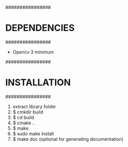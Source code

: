 
################
# DEPENDENCIES #
################

- Opencv 3 minimum

################
# INSTALLATION #
################

1. extract library folder
2. $ cmkdir build
3. $ cd build
4. $ cmake ..
5. $ make
6. $ sudo make install
7. $ make doc (optional for generating documentation)

